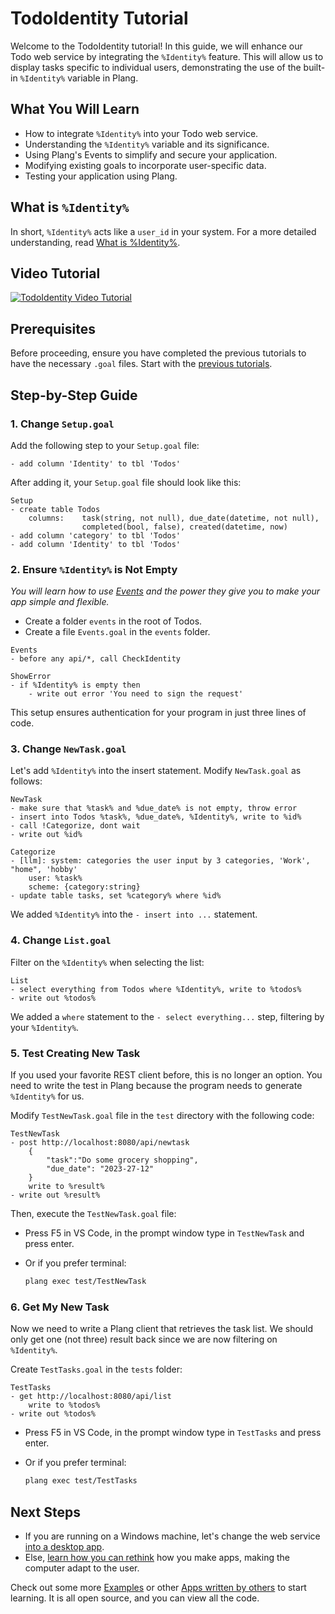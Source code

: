 ﻿# TodoIdentity Tutorial

Welcome to the TodoIdentity tutorial! In this guide, we will enhance our Todo web service by integrating the `%Identity%` feature. This will allow us to display tasks specific to individual users, demonstrating the use of the built-in `%Identity%` variable in Plang.

## What You Will Learn

- How to integrate `%Identity%` into your Todo web service.
- Understanding the `%Identity%` variable and its significance.
- Using Plang's Events to simplify and secure your application.
- Modifying existing goals to incorporate user-specific data.
- Testing your application using Plang.

## What is `%Identity%`

In short, `%Identity%` acts like a `user_id` in your system. For a more detailed understanding, read [What is %Identity%](./Identity.md).

## Video Tutorial

[![TodoIdentity Video Tutorial](https://img.youtube.com/vi/0FYqllGVOQU/hqdefault.jpg)](https://www.youtube.com/watch?v=0FYqllGVOQU&list=PLbm1UMZKMaqfT4tqPtr-vhxMs4JGGFVEB&index=4)

## Prerequisites

Before proceeding, ensure you have completed the previous tutorials to have the necessary `.goal` files. Start with the [previous tutorials](./Todo_webservice.md).

## Step-by-Step Guide

### 1. Change `Setup.goal`

Add the following step to your `Setup.goal` file:

```plang
- add column 'Identity' to tbl 'Todos'
```

After adding it, your `Setup.goal` file should look like this:

```plang
Setup
- create table Todos 
    columns:    task(string, not null), due_date(datetime, not null), 
                completed(bool, false), created(datetime, now)
- add column 'category' to tbl 'Todos'    
- add column 'Identity' to tbl 'Todos'             
```

### 2. Ensure `%Identity%` is Not Empty

*You will learn how to use [Events](./Events.md) and the power they give you to make your app simple and flexible.*

- Create a folder `events` in the root of Todos.
- Create a file `Events.goal` in the `events` folder.

```plang
Events
- before any api/*, call CheckIdentity

ShowError
- if %Identity% is empty then
    - write out error 'You need to sign the request'
```

This setup ensures authentication for your program in just three lines of code.

### 3. Change `NewTask.goal`

Let's add `%Identity%` into the insert statement. Modify `NewTask.goal` as follows:

```plang
NewTask
- make sure that %task% and %due_date% is not empty, throw error
- insert into Todos %task%, %due_date%, %Identity%, write to %id%
- call !Categorize, dont wait
- write out %id%

Categorize
- [llm]: system: categories the user input by 3 categories, 'Work', "home", 'hobby'
    user: %task%
    scheme: {category:string}
- update table tasks, set %category% where %id%
```

We added `%Identity%` into the `- insert into ...` statement.

### 4. Change `List.goal`

Filter on the `%Identity%` when selecting the list:

```plang
List
- select everything from Todos where %Identity%, write to %todos%
- write out %todos%
```

We added a `where` statement to the `- select everything...` step, filtering by your `%Identity%`.

### 5. Test Creating New Task

If you used your favorite REST client before, this is no longer an option. You need to write the test in Plang because the program needs to generate `%Identity%` for us.

Modify `TestNewTask.goal` file in the `test` directory with the following code:

```plang
TestNewTask
- post http://localhost:8080/api/newtask
    {
        "task":"Do some grocery shopping",
        "due_date": "2023-27-12"
    }
    write to %result%
- write out %result%
```

Then, execute the `TestNewTask.goal` file:

- Press F5 in VS Code, in the prompt window type in `TestNewTask` and press enter.
- Or if you prefer terminal:

    ```bash
    plang exec test/TestNewTask
    ```

### 6. Get My New Task

Now we need to write a Plang client that retrieves the task list. We should only get one (not three) result back since we are now filtering on `%Identity%`.

Create `TestTasks.goal` in the `tests` folder:

```plang
TestTasks
- get http://localhost:8080/api/list
    write to %todos%
- write out %todos%
```

- Press F5 in VS Code, in the prompt window type in `TestTasks` and press enter.
- Or if you prefer terminal:

    ```bash
    plang exec test/TestTasks
    ```

## Next Steps

- If you are running on a Windows machine, let's change the web service [into a desktop app](./Todo_UI.md).
- Else, [learn how you can rethink](./todo_new_approch.md) how you make apps, making the computer adapt to the user.

Check out some more [Examples](https://github.com/PLangHQ/plang/tree/main/Tests) or other [Apps written by others](https://github.com/PLangHQ/apps) to start learning. It is all open source, and you can view all the code.